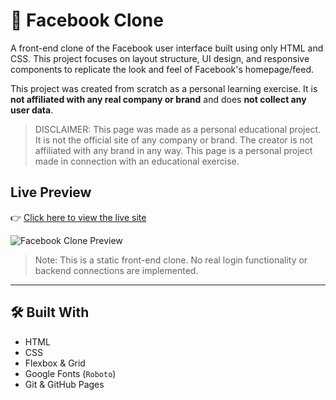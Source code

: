 # 📘 Facebook Clone

A front-end clone of the Facebook user interface built using only HTML and CSS. This project focuses on layout structure, UI design, and responsive components to replicate the look and feel of Facebook's homepage/feed.


This project was created from scratch as a personal learning exercise. It is **not affiliated with any real company or brand** and does **not collect any user data**.

> DISCLAIMER: This page was made as a personal educational project. It is not the official site of any company or brand. The creator is not affiliated with any brand in any way. This page is a personal project made in connection with an educational exercise.


## Live Preview

👉 [Click here to view the live site](https://raysu929.github.io/Facebook-clone/)

![Facebook Clone Preview](pictures/facebook-clone-screenshot.png)

> Note: This is a static front-end clone. No real login functionality or backend connections are implemented.

---

## 🛠️ Built With

- HTML
- CSS
- Flexbox & Grid
- Google Fonts (`Roboto`)
- Git & GitHub Pages
